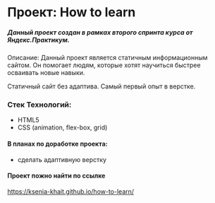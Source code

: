 #  Проект: How to learn

##### Данный проект создан в рамках второго спринта курса от Яндекс.Практикум.

Описание: Данный проект является статичным информационным сайтом. Он помогает людям, которые хотят научиться быстрее осваивать новые навыки. 

Статичный сайт без адаптива. Самый первый опыт в верстке.

### Стек Технологий:

+ HTML5
+ CSS (animation, flex-box, grid) 

#### В планах по доработке проекта: 
+  сделать адаптивную верстку

#### Проект пожно найти по ссылке

https://ksenia-khait.github.io/how-to-learn/
